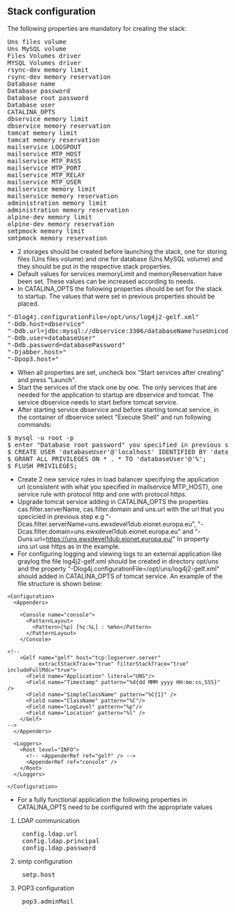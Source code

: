 ## Stack configuration

The following properties are mandatory for creating the stack:
<pre>
Uns files volume
Uns MySQL volume
Files Volumes driver
MYSQL Volumes driver
rsync-dev memory limit
rsync-dev memory reservation
Database name
Database password
Database root password
Database user
CATALINA_OPTS
dbservice memory limit
dbservice memory reservation
tomcat memory limit
tomcat memory reservation
mailservice LOGSPOUT
mailservice MTP_HOST
mailservice MTP_PASS
mailservice MTP_PORT
mailservice MTP_RELAY
mailservice MTP_USER
mailservice memory limit
mailservice memory reservation
administration memory limit
administration memory reservation
alpine-dev memory limit
alpine-dev memory reservation
smtpmock memory limit
smtpmock memory reservation
</pre>

- 2 storages should be created before launching the stack, one for storing files (Uns files volume) and one for database (Uns MySQL volume) and they should be put in the respective stack properties.
- Default values for services memoryLimit and memoryReservation have been set. These values can be increased according to needs. 
- In CATALINA_OPTS the following properties should be set for the stack to startup. The values that were set in previous properties should be placed.
<pre>
"-Dlog4j.configurationFile=/opt/uns/log4j2-gelf.xml" 
"-Ddb.host=dbservice"
"-Ddb.url=jdbc:mysql://dbservice:3306/databaseName?useUnicode=true&characterEncoding=UTF-8&autoReconnect=true&createDatabaseIfNotExist=true"
"-Ddb.user=databaseUser" 
"-Ddb.password=databasePassword"
"-Djabber.host=" 
"-Dpop3.host=" 
</pre>

- When all properties are set, uncheck box "Start services after creating" and press "Launch". 
- Start the services of the stack one by one. The only services that are needed for the application to startup are dbservice and tomcat. The service dbservice needs to start before tomcat service.
- After starting service dbservice and before starting tomcat service, in the container of dbservice select "Execute Shell" and run following commands:
<pre>
$ mysql -u root -p
$ enter "Database root password" you specified in previous step
$ CREATE USER 'databaseUser'@'localhost' IDENTIFIED BY 'databasePassword';
$ GRANT ALL PRIVILEGES ON * . * TO 'databaseUser'@'%';
$ FLUSH PRIVILEGES;
</pre>
- Create 2 new service rules in load balancer specifying the application url (consistent with what you specified in mailservice MTP_HOST), one service rule with protocol http and one with protocol https.
- Upgrade tomcat service adding in CATALINA_OPTS the properties cas.filter.serverName, cas.filter.domain and uns.url with the url that you specicied in previous step e.g "-Dcas.filter.serverName=uns.ewxdevel1dub.eionet.europa.eu", "-Dcas.filter.domain=uns.ewxdevel1dub.eionet.europa.eu" and "-Duns.url=https://uns.ewxdevel1dub.eionet.europa.eu/"
  In property uns.url use https as in the example.
- For configuring logging and viewing logs to an external application like graylog the file log4j2-gelf.xml should be created in directory opt/uns and the property "-Dlog4j.configurationFile=/opt/uns/log4j2-gelf.xml" should added in CATALINA_OPTS of tomcat service. An example of the file structure is shown below:
~~~
<Configuration>
  <Appenders>

    <Console name="console">
      <PatternLayout>
        <Pattern>[%p] [%c:%L] : %m%n</Pattern>
      </PatternLayout>
    </Console>

<!--
    <Gelf name="gelf" host="tcp:logserver.server"
          extractStackTrace="true" filterStackTrace="true" includeFullMdc="true">
      <Field name="Application" literal="UNS"/>
      <Field name="Timestamp" pattern="%d{dd MMM yyyy HH:mm:ss,SSS}" />
      <Field name="SimpleClassName" pattern="%C{1}" />
      <Field name="ClassName" pattern="%C"/>
      <Field name="LogLevel" pattern="%p"/>
      <Field name="Location" pattern="%l" />
    </Gelf>
-->
  </Appenders>

  <Loggers>
    <Root level="INFO">
      <!-- <AppenderRef ref="gelf" /> -->
      <AppenderRef ref="console" />
    </Root>
  </Loggers>

</Configuration>
~~~
- For a fully functional application the following properties in CATALINA_OPTS need to be configured with the appropriate values
1. LDAP communication
<pre>
    config.ldap.url
    config.ldap.principal
    config.ldap.password
</pre>
2. smtp configuration
<pre>
    smtp.host
</pre>
3. POP3 configuration 
<pre>
    pop3.adminMail
</pre>
